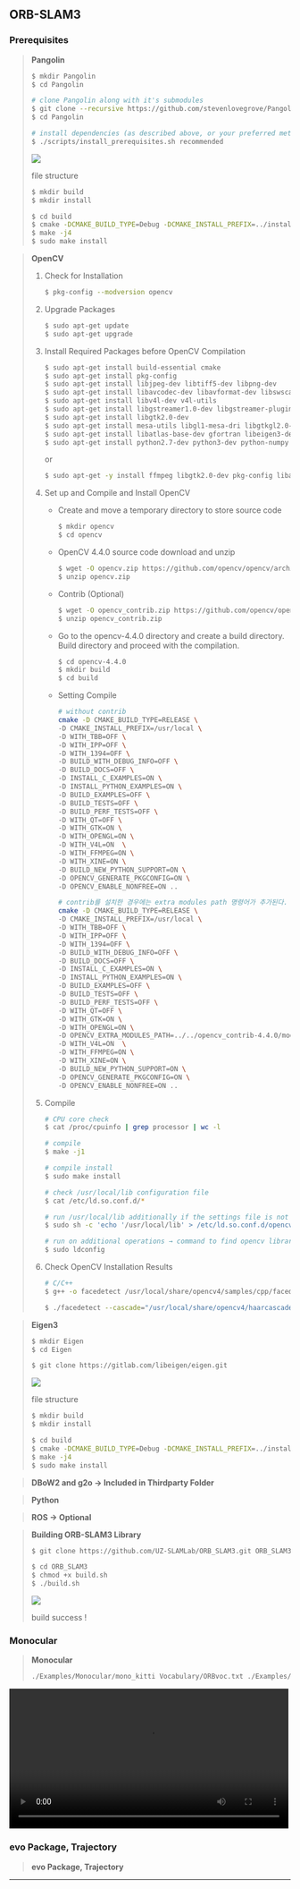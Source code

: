 ## ORB-SLAM3

### **Prerequisites**

> **Pangolin**
> 
> ```bash
> $ mkdir Pangolin
> $ cd Pangolin
> 
> # clone Pangolin along with it's submodules
> $ git clone --recursive https://github.com/stevenlovegrove/Pangolin.git
> $ cd Pangolin
> ```
> 
> ```bash
> # install dependencies (as described above, or your preferred method)
> $ ./scripts/install_prerequisites.sh recommended
> ```
> 
> <img src = "image/Pangolin.png">
> 
> file structure
> 
> ```bash
> $ mkdir build 
> $ mkdir install
> 
> $ cd build
> $ cmake -DCMAKE_BUILD_TYPE=Debug -DCMAKE_INSTALL_PREFIX=../install/ ../Pangolin/
> $ make -j4
> $ sudo make install
> ```

> **OpenCV**
> 
> 1. Check for Installation
>     
>     ```bash
>     $ pkg-config --modversion opencv
>     ```
>     
> 2. Upgrade Packages
>     
>     ```bash
>     $ sudo apt-get update
>     $ sudo apt-get upgrade
>     ```
>     
> 3. Install Required Packages before OpenCV Compilation
>     
>     ```bash
>     $ sudo apt-get install build-essential cmake
>     $ sudo apt-get install pkg-config
>     $ sudo apt-get install libjpeg-dev libtiff5-dev libpng-dev
>     $ sudo apt-get install libavcodec-dev libavformat-dev libswscale-dev libxvidcore-dev libx264-dev libxine2-dev
>     $ sudo apt-get install libv4l-dev v4l-utils
>     $ sudo apt-get install libgstreamer1.0-dev libgstreamer-plugins-base1.0-dev
>     $ sudo apt-get install libgtk2.0-dev
>     $ sudo apt-get install mesa-utils libgl1-mesa-dri libgtkgl2.0-dev libgtkglext1-dev
>     $ sudo apt-get install libatlas-base-dev gfortran libeigen3-dev
>     $ sudo apt-get install python2.7-dev python3-dev python-numpy python3-numpy
>     ```
>     or
>     ```bash
>     $ sudo apt-get -y install ffmpeg libgtk2.0-dev pkg-config libavcodec-dev libswscale-dev python-dev python-numpy libtbb2 libtbb-dev libjpeg-dev libpng-dev libtiff-dev libdc1394-22-dev
>     ```
>     
> 4. Set up and Compile and Install OpenCV
>     - Create and move a temporary directory to store source code
>         
>         ```bash
>         $ mkdir opencv
>         $ cd opencv
>         ```
>         
>     - OpenCV 4.4.0 source code download and unzip
>         
>         ```bash
>         $ wget -O opencv.zip https://github.com/opencv/opencv/archive/4.4.0.zip
>         $ unzip opencv.zip
>         ```
>         
>     - Contrib (Optional)
>         
>         ```bash
>         $ wget -O opencv_contrib.zip https://github.com/opencv/opencv_contrib/archive/4.4.0.zip
>         $ unzip opencv_contrib.zip
>         ```
>         
>     - Go to the opencv-4.4.0 directory and create a build directory.
>     Build directory and proceed with the compilation.
>         
>         ```bash
>         $ cd opencv-4.4.0
>         $ mkdir build
>         $ cd build
>         ```
>         
>     - Setting Compile
>         
>         ```bash
>         # without contrib
>         cmake -D CMAKE_BUILD_TYPE=RELEASE \
>         -D CMAKE_INSTALL_PREFIX=/usr/local \
>         -D WITH_TBB=OFF \
>         -D WITH_IPP=OFF \
>         -D WITH_1394=OFF \
>         -D BUILD_WITH_DEBUG_INFO=OFF \
>         -D BUILD_DOCS=OFF \
>         -D INSTALL_C_EXAMPLES=ON \
>         -D INSTALL_PYTHON_EXAMPLES=ON \
>         -D BUILD_EXAMPLES=OFF \
>         -D BUILD_TESTS=OFF \
>         -D BUILD_PERF_TESTS=OFF \
>         -D WITH_QT=OFF \
>         -D WITH_GTK=ON \
>         -D WITH_OPENGL=ON \
>         -D WITH_V4L=ON  \
>         -D WITH_FFMPEG=ON \
>         -D WITH_XINE=ON \
>         -D BUILD_NEW_PYTHON_SUPPORT=ON \
>         -D OPENCV_GENERATE_PKGCONFIG=ON \
>         -D OPENCV_ENABLE_NONFREE=ON .. 
>         ```
>         
>         ```bash
>         # contrib를 설치한 경우에는 extra modules path 명령어가 추가된다. 경로 설정에 유의해야 한다.
>         cmake -D CMAKE_BUILD_TYPE=RELEASE \
>         -D CMAKE_INSTALL_PREFIX=/usr/local \
>         -D WITH_TBB=OFF \
>         -D WITH_IPP=OFF \
>         -D WITH_1394=OFF \
>         -D BUILD_WITH_DEBUG_INFO=OFF \
>         -D BUILD_DOCS=OFF \
>         -D INSTALL_C_EXAMPLES=ON \
>         -D INSTALL_PYTHON_EXAMPLES=ON \
>         -D BUILD_EXAMPLES=OFF \
>         -D BUILD_TESTS=OFF \
>         -D BUILD_PERF_TESTS=OFF \
>         -D WITH_QT=OFF \
>         -D WITH_GTK=ON \
>         -D WITH_OPENGL=ON \
>         -D OPENCV_EXTRA_MODULES_PATH=../../opencv_contrib-4.4.0/modules \
>         -D WITH_V4L=ON  \
>         -D WITH_FFMPEG=ON \
>         -D WITH_XINE=ON \
>         -D BUILD_NEW_PYTHON_SUPPORT=ON \
>         -D OPENCV_GENERATE_PKGCONFIG=ON \
>         -D OPENCV_ENABLE_NONFREE=ON .. 
>         ```
>        
> 5. Compile
>     
>     ```bash
>     # CPU core check
>     $ cat /proc/cpuinfo | grep processor | wc -l
>     ```
>     
>     ```bash
>     # compile
>     $ make -j1
>     ```
>     
>     ```bash
>     # compile install 
>     $ sudo make install 
>     ```
>     
>     ```bash
>     # check /usr/local/lib configuration file
>     $ cat /etc/ld.so.conf.d/*
>     ```
>     
>     ```bash
>     # run /usr/local/lib additionally if the settings file is not found
>     $ sudo sh -c 'echo '/usr/local/lib' > /etc/ld.so.conf.d/opencv.conf'
>     ```
>     
>     ```bash
>     # run on additional operations → command to find opencv library at compile time
>     $ sudo ldconfig
>     ```
>     
> 6. Check OpenCV Installation Results
>     
>     ```bash
>     # C/C++
>     $ g++ -o facedetect /usr/local/share/opencv4/samples/cpp/facedetect.cpp $(pkg-config opencv4 --libs --cflags)
>     ```
>     
>     ```bash
>     $ ./facedetect --cascade="/usr/local/share/opencv4/haarcascades/haarcascade_frontalface_alt.xml" --nested-cascade="/usr/local/share/opencv4/haarcascades/haarcascade_eye_tree_eyeglasses.xml" --scale=1.3
>     ```

> **Eigen3**
> 
> 
> ```bash
> $ mkdir Eigen
> $ cd Eigen
> 
> $ git clone https://gitlab.com/libeigen/eigen.git
> ```
> 
> <img src = "image/Eigen.png">
> 
> file structure
> 
> ```bash
> $ mkdir build 
> $ mkdir install
> 
> $ cd build
> $ cmake -DCMAKE_BUILD_TYPE=Debug -DCMAKE_INSTALL_PREFIX=../install ../eigen/
> $ make -j4
> $ sudo make install
> ```

> **DBoW2 and g2o → Included in Thirdparty Folder**

> **Python**

> **ROS → Optional**

> **Building ORB-SLAM3 Library**
> ```bash
> $ git clone https://github.com/UZ-SLAMLab/ORB_SLAM3.git ORB_SLAM3
> ```
> 
> ```bash
> $ cd ORB_SLAM3
> $ chmod +x build.sh
> $ ./build.sh
> ```
> 
> <img src = "image/build success.png">
> 
> build success !
>


### **Monocular**

> **Monocular**
> 
> ```bash
> ./Examples/Monocular/mono_kitti Vocabulary/ORBvoc.txt ./Examples/Monocular/KITTI00-02.yaml ./Dataset/KITTI/00/00
> ```
<video controls width="500">
    <source src = "video/SLAM RUN.mov" type="video/mov">
</video>

### evo Package, Trajectory

> **evo Package, Trajectory**
---